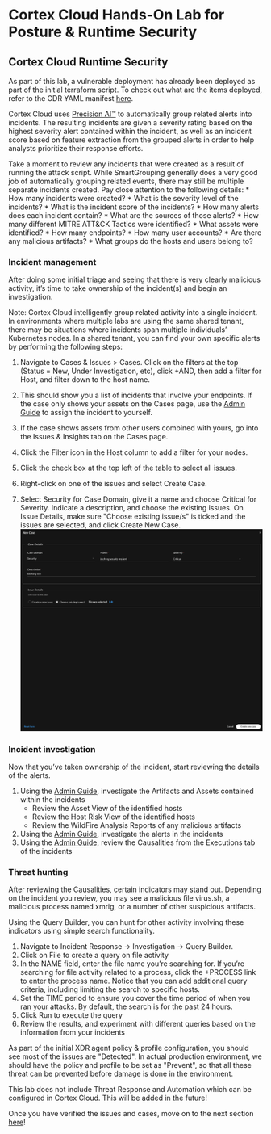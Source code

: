 # Cortex Cloud Hands-On Lab for Posture & Runtime Security
## Cortex Cloud Runtime Security
As part of this lab, a vulnerable deployment has already been deployed as part of the initial terraform script. To check out what are the items deployed, refer to the CDR YAML manifest [here](https://github.com/hankthebldr/CDR/blob/master/cdr.yml). 

Cortex Cloud uses [Precision AI™](https://www.paloaltonetworks.com/blog/security-operations/smartgrouping-precision-ai-driven-investigation/) to automatically group related alerts into incidents. The resulting incidents are given a severity rating based on the highest severity alert contained within the incident, as well as an incident score based on feature extraction from the grouped alerts in order to help analysts prioritize their response efforts.

Take a moment to review any incidents that were created as a result of running the attack script. While SmartGrouping generally does a very good job of automatically grouping related events, there may still be multiple separate incidents created. Pay close attention to the following details:
    * How many incidents were created?
    * What is the severity level of the incidents?
    * What is the incident score of the incidents?
    * How many alerts does each incident contain?
        * What are the sources of those alerts?
    * How many different MITRE ATT&CK Tactics were identified?
    * What assets were identified?
        * How many endpoints?
        * How many user accounts?
        * Are there any malicious artifacts?
        * What groups do the hosts and users belong to?

### Incident management
After doing some initial triage and seeing that there is very clearly malicious activity, it’s time to take ownership of the incident(s) and begin an investigation.

Note: Cortex Cloud intelligently group related activity into a single incident. In environments where multiple labs are using the same shared tenant, there may be situations where incidents span multiple individuals’ Kubernetes nodes. In a shared tenant, you can find your own specific alerts by performing the following steps:
1. Navigate to Cases & Issues > Cases. Click on the filters at the top (Status = New, Under Investigation, etc), click +AND, then add a filter for Host, and filter down to the host name. 

2. This should show you a list of incidents that involve your endpoints. If the case only shows your assets on the Cases page, use the [Admin Guide](https://docs-cortex.paloaltonetworks.com/r/Cortex-XDR/Cortex-XDR-Pro-Administrator-Guide/Manage-Incidents) to assign the incident to yourself. 

3. If the case shows assets from other users combined with yours, go into the Issues & Insights tab on the Cases page.

4. Click the Filter icon in the Host column to add a filter for your nodes.

5. Click the check box at the top left of the table to select all issues.

6. Right-click on one of the issues and select Create Case.

7. Select Security for Case Domain, give it a name and choose Critical for Severity. Indicate a description, and choose the existing issues. On Issue Details, make sure "Choose existing issue/s" is ticked and the issues are selected, and click Create New Case.
![](/resources/cc-11.png?raw=true)

### Incident investigation
Now that you’ve taken ownership of the incident, start reviewing the details of the alerts.
1. Using the [Admin Guide](https://docs-cortex.paloaltonetworks.com/r/Cortex-XDR/Cortex-XDR-Pro-Administrator-Guide/Investigate-Artifacts-and-Assets), investigate the Artifacts and Assets contained within the incidents
    * Review the Asset View of the identified hosts
    * Review the Host Risk View of the identified hosts
    * Review the WildFire Analysis Reports of any malicious artifacts
2. Using the [Admin Guide](https://docs-cortex.paloaltonetworks.com/r/Cortex-XDR/Cortex-XDR-Pro-Administrator-Guide/Investigate-Alerts), investigate the alerts in the incidents
3. Using the [Admin Guide](https://docs-cortex.paloaltonetworks.com/r/Cortex-XDR/Cortex-XDR-Pro-Administrator-Guide/Causality-View), review the Causalities from the Executions tab of the incidents

### Threat hunting
After reviewing the Causalities, certain indicators may stand out. Depending on the incident you review, you may see a malicious file virus.sh, a malicious process named xmrig, or a number of other suspicious artifacts.

Using the Query Builder, you can hunt for other activity involving these indicators using simple search functionality.

1. Navigate to Incident Response -> Investigation -> Query Builder.
2. Click on File to create a query on file activity
3. In the NAME field, enter the file name you’re searching for. If you’re searching for file activity related to a process, click the +PROCESS link to enter the process name. Notice that you can add additional query criteria, including limiting the search to specific hosts.
4. Set the TIME period to ensure you cover the time period of when you ran your attacks. By default, the search is for the past 24 hours.
5. Click Run to execute the query
6. Review the results, and experiment with different queries based on the information from your incidents

As part of the initial XDR agent policy & profile configuration, you should see most of the issues are "Detected". In actual production environment, we should have the policy and profile to be set as "Prevent", so that all these threat can be prevented before damage is done in the environment. 

This lab does not include Threat Response and Automation which can be configured in Cortex Cloud. This will be added in the future!

Once you have verified the issues and cases, move on to the next section [here](/08-CortexCloudAppSec.md)!

